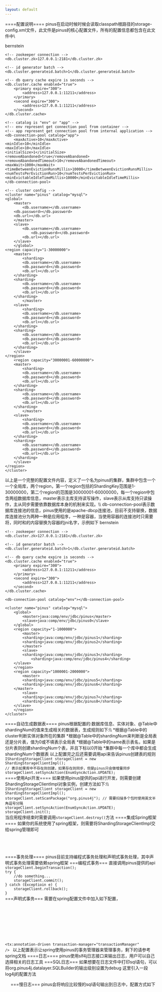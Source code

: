 ```yaml
---
layout: default
---
```

====配置说明====
pinus在启动时候时候会读取classpath根路径的storage-config.xml文件，此文件是pinus的核心配置文件，所有的配置信息都包含在此文件中\\
<file xml app.xml>
<?xml version="1.0" encoding="UTF-8" ?>
<storage-config>
    <!-- text hash algo -->
    <!-- additive | rotating | oneByOne | bernstein | fnv | rs | js | pjw | 
	elf | bkdr | sdbm | djb | dek | ap | java | mix -->
    <db.cluster.hash.algo>bernstein</db.cluster.hash.algo>

    <!-- zookeeper connection -->
    <db.cluster.zk>127.0.0.1:2181</db.cluster.zk>

    <!-- id generator batch -->
    <db.cluster.generateid.batch>1</db.cluster.generateid.batch>

    <!-- db query cache expire is seconds -->
    <db.cluster.cache enabled="true">
        <primary expire="300">
            <address>127.0.0.1:11211</address>
        </primary>
        <second expire="300">
            <address>127.0.0.1:11211</address>
        </second>
    </db.cluster.cache>

    <!-- catalog is "env" or "app" -->
    <!-- env represent get connection pool from container -->
    <!-- app represent get connection pool from internal application -->
    <db-connection-pool catalog="app">
        <maxActive>10</maxActive>
	<minIdle>10</minIdle>
	<maxIdle>10</maxIdle>
	<initialSize>1</initialSize>
	<removeAbandoned>true</removeAbandoned>
	<removeAbandonedTimeout>10</removeAbandonedTimeout>
	<maxWait>1000</maxWait>
	<timeBetweenEvictionRunsMillis>10000</timeBetweenEvictionRunsMillis>
	<numTestsPerEvictionRun>10</numTestsPerEvictionRun>
	<minEvictableIdleTimeMillis>10000</minEvictableIdleTimeMillis>
    </db-connection-pool>

    <!-- cluster config -->
    <cluster name="pinus" catalog="mysql">
	<global>
	    <master>
	        <db.username></db.username>
		<db.password></db.password>
		<db.url></db.url>
	    </master>
	    <slave>
	        <db.username></db.username>
                <db.password></db.password>
	        <db.url></db.url>
	    </slave>
        </global>
	<region capacity="1-30000000">
	    <master>
	        <sharding>
		    <db.username></db.username>
		    <db.password></db.password>
		    <db.url></db.url>
		</sharding>
		<sharding>
		    <db.username></db.username>
		    <db.password></db.password>
		    <db.url></db.url>
		</sharding>
            </master>
	    <slave>
	        <sharding>
		    <db.username></db.username>
		    <db.password></db.password>
		    <db.url></db.url>
		</sharding>
		<sharding>
		    <db.username></db.username>
		    <db.password></db.password>
		    <db.url></db.url>
		</sharding>
	    </slave>
	</region>
        <region capacity="30000001-60000000">
	    <master>
	        <sharding>
		    <db.username></db.username>
		    <db.password></db.password>
		    <db.url></db.url>
		</sharding>
		<sharding>
		    <db.username></db.username>
		    <db.password></db.password>
		    <db.url></db.url>
		</sharding>
            </master>
	    <slave>
	        <sharding>
		    <db.username></db.username>
		    <db.password></db.password>
		    <db.url></db.url>
		</sharding>
		<sharding>
		    <db.username></db.username>
		    <db.password></db.password>
		    <db.url></db.url>
		</sharding>
	    </slave>
	</region>
    </cluster>
</storage-config>
</file>
以上是一个完整的配置文件内容，定义了一个名为pinus的集群，集群中包含一个一个全局库，两个region，第一个region包括的ShardingKey范围是1-30000000，第二个region的范围是30000001-60000000，每一个region中包含两组数据库信息，master表示主库支持读写操作，slave表示从库支持只读操作，主从同步需要依靠数据库本身的机制来实现。\\
db-connection-pool表示数据库连接池的信息，pinus使用的是apache-dbcp连接池，目前不支持替换，数据库连接池分为两种一种是应用程序，一种是容器，当使用容器的连接池时只需要将<db-connection-pool catalog="env">，同时<master>和<slave>的内容替换为容器的jni名字，示例如下
<file xml env.xml>
<storage-config>
    <!-- text hash algo -->
    <!-- additive | rotating | oneByOne | bernstein | fnv | rs | js | pjw | 
	elf | bkdr | sdbm | djb | dek | ap | java | mix -->
    <db.cluster.hash.algo>bernstein</db.cluster.hash.algo>

    <!-- zookeeper connection -->
    <db.cluster.zk>127.0.0.1:2181</db.cluster.zk>

    <!-- id generator batch -->
    <db.cluster.generateid.batch>1</db.cluster.generateid.batch>

    <!-- db query cache expire is seconds -->
    <db.cluster.cache enabled="true">
        <primary expire="300">
            <address>127.0.0.1:11211</address>
        </primary>
        <second expire="300">
            <address>127.0.0.1:11211</address>
        </second>
    </db.cluster.cache>
    
    <db-connection-pool catalog="env"></db-connection-pool>

    <cluster name="pinus" catalog="mysql">
        <global>
            <master>java:comp/env/jdbc/pinus</master>
            <slave>java:comp/env/jdbc/pinus0</slave>
        </global>
        <region capacity="1-1000000">
            <master>
	        <sharding>java:comp/env/jdbc/pinus1</sharding>
	        <sharding>java:comp/env/jdbc/pinus2</sharding>
            </master>
     	    <slave>
	        <sharding>java:comp/env/jdbc/pinus3</sharding>
                <sharding>java:comp/env/jdbc/pinus4</sharding>
	    </slave>
        </region>
        <region capacity="1000001-2000000">
            <master>
	        <sharding>java:comp/env/jdbc/pinus5</sharding>
	        <sharding>java:comp/env/jdbc/pinus6</sharding>
	    </master>
            <slave>
	        <sharding>java:comp/env/jdbc/pinus7</sharding>
	        <sharding>java:comp/env/jdbc/pinus8</sharding>
	    </slave>
        </region>
    </cluster>
</storage-config>
</file>
====自动生成数据表====
pinus根据配置的:数据库信息、实体对象、@Table中shardingNum的值来生成相关的数据表，生成规则如下:\\
  *根据@Table中的cluster判断实体对象所在的集群
  *根据@Table中的shardingNum来判断是全局表还是分片表，值为0或不填表示全局表
  *根据@Table中的name表示表名，如果是分片表则创建shardingNum个表，并且下标以0开始
  *集群中每一个库中都会生成shardingNum个数据表
以上配置完之后还需要调用api来告诉pinus创建表的规则
<code java>
IShardingStorageClient storageClient = new ShardingStorageClientImpl();
// 表示如果库中不存在则创建，如果存在则同步，但是pinus只会做增量同步
storageClient.setSyncAction(EnumSyncAction.UPDATE); 
</code>
====使用Api开发====
如果使用pinus提供的api进行开发，则需要创建ShardingStorageClientImpl对象实例，创建方法如下:\\
<code java>
IShardingStorageClient storageClient = new ShardingStorageClientImpl();
storageClient.setScanPackage("org.pinus4j"); // 需要扫描多个包时使用英文半角逗号分隔
storageClient.setSyncAction(EnumSyncAction.UPDATE);
storageClient.init();
</code>
当应用程序结束时需要调用<code java>storageClient.destroy()</code>方法
====集成Spring框架====
如果你的系统使用了spring框架，则需要将ShardingStorageClientImpl交给spring管理即可
<code xml>
<bean id="shardingStorageClient" class="org.pinus4j.api.ShardingStorageClientImpl"
    init-method="init" destroy-method="destroy">
    <!-- 扫描多个包使用英文半角逗号分隔 -->
    <property name="scanPackage" value="org.pinus4j.entity" />
    <property name="syncAction" value="UPDATE" />
</bean>
</code>
====事务处理====
pinus目前支持编程式事务处理和声明式事务处理，其中声明式事务处理需要依赖spring框架
===编程式事务===
直接调用pinus提供的api
<code java>
storageClient.beginTransaction();
try {
    //do something...
    storageClient.commit();
} catch (Exceptioin e) {
    storageClient.rollback();
}
</code>
===声明式事务===
需要在spring配置文件中加入如下配置，
<code xml>
<bean id="userTx" class="org.pinus4j.transaction.impl.UserTransactionImpl" />
<bean id="tm"
    class="org.pinus4j.transaction.impl.BestEffortsOnePCJtaTransactionManager" />

<bean id="transactionManager"
    class="org.springframework.transaction.jta.JtaTransactionManager">
    <property name="userTransaction" ref="userTx" />
    <property name="transactionManager" ref="tm" />
</bean>

<tx:annotation-driven transaction-manager="transactionManager" />
</code>
以上配置表示让spring使用pinus的事务管理器来管理事务，剩下的请参考spring文档
====日志====
pinus使用slf4j日志接口来输出日志，用户可以自己选择相关的日志工具
===SQL日志===
如果想要在日志文件中打印sql语句，可以将org.pinus4j.datalayer.SQLBuilder的输出级别设置为debug
这里引入一段log4j的配置方法
<code xml>
<category name="org.pinus4j.datalayer.SQLBuilder">
    <level value="debug" />
</category>
</code>
===慢日志===
pinus会将响应比较慢的sql语句输出到日志中，配置方式如下
<code xml>
<category name="org.pinus4j.datalayer.SlowQueryLogger">
    <level value="warn" />
</category>
</code>
